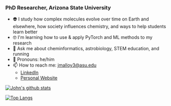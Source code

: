 ### PhD Researcher, Arizona State University

- 👽 I study how complex molecules evolve over time on Earth and elsewhere, how society influences chemistry, and ways to help students learn better 
- 🤓 I'm learning how to use & apply PyTorch and ML methods to my research
- 💬 Ask me about cheminformatics, astrobiology, STEM education, and running
- :blue_heart: Pronouns: he/him
- 📫 How to reach me: jmalloy3@asu.edu
  - [LinkedIn](https://www.linkedin.com/in/john-malloy-a72a519a/)
  - [Personal Website](https://john-malloy.jimdosite.com/)
 
[![John's github stats](https://github-readme-stats.vercel.app/api?username=jfmalloy1&count_private=true&show_icons=true&theme=radical&hide_rank=false)](https://github.com/anuraghazra/github-readme-stats)

[![Top Langs](https://github-readme-stats.vercel.app/api/top-langs/?username=jfmalloy1?hide=jupyter%20notebook)](https://github.com/anuraghazra/github-readme-stats)
